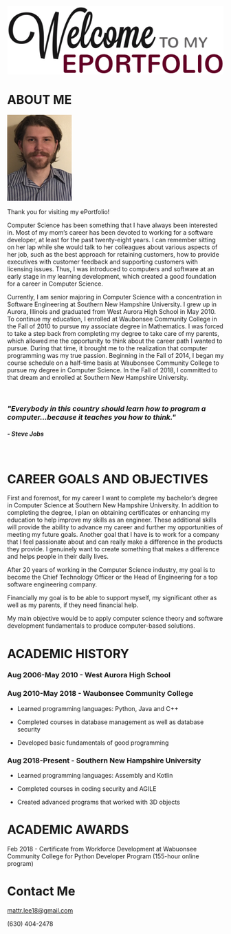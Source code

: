 <img src="images/welcome.png" />

# ABOUT ME

<img src="images/IMG_4915.JPG" width="150" height="200"/>

Thank you for visiting my ePortfolio!

Computer Science has been something that I have always been interested in. Most of my mom’s career has been devoted to working for a software developer, at least for the past twenty-eight years. I can remember sitting on her lap while she would talk to her colleagues about various aspects of her job, such as the best approach for retaining customers, how to provide executives with customer feedback and supporting customers with licensing issues. Thus, I was introduced to computers and software at an early stage in my learning development, which created a good foundation for a career in Computer Science.

Currently, I am senior majoring in Computer Science with a concentration in Software Engineering at Southern New Hampshire University. I grew up in Aurora, Illinois and graduated from West Aurora High School in May 2010. To continue my education, I enrolled at Waubonsee Community College in the Fall of 2010 to pursue my associate degree in Mathematics. I was forced to take a step back from completing my degree to take care of my parents, which allowed me the opportunity to think about the career path I wanted to pursue. During that time, it brought me to the realization that computer programming was my true passion. Beginning in the Fall of 2014, I began my course schedule on a half-time basis at Waubonsee Community College to pursue my degree in Computer Science. In the Fall of 2018, I committed to that dream and enrolled at Southern New Hampshire University.

<br>

### *"Everybody in this country should learn how to program a computer...because it teaches you how to think."*
##### - Steve Jobs

<br>

# CAREER GOALS AND OBJECTIVES

First and foremost, for my career I want to complete my bachelor’s degree in Computer Science at Southern New Hampshire University. In addition to completing the degree, I plan on obtaining certificates or enhancing my education to help improve my skills as an engineer. These additional skills will provide the ability to advance my career and further my opportunities of meeting my future goals.  Another goal that I have is to work for a company that I feel passionate about and can really make a difference in the products they provide. I genuinely want to create something that makes a difference and helps people in their daily lives.

After 20 years of working in the Computer Science industry, my goal is to become the Chief Technology Officer or the Head of Engineering for a top software engineering company.

Financially my goal is to be able to support myself, my significant other as well as my parents, if they need financial help.

My main objective would be to apply computer science theory and software development fundamentals to produce computer-based solutions.


# ACADEMIC HISTORY

### Aug 2006-May 2010 - West Aurora High School

### Aug 2010-May 2018 - Waubonsee Community College

  - Learned programming languages: Python, Java and C++
  
  - Completed courses in database management as well as database security
  
  - Developed basic fundamentals of good programming

### Aug 2018-Present - Southern New Hampshire University

  - Learned programming languages: Assembly and Kotlin
  
  - Completed courses in coding security and AGILE
  
  - Created advanced programs that worked with 3D objects



# ACADEMIC AWARDS

 Feb 2018 - Certificate from Workforce Development at Wabuonsee Community College for Python Developer Program (155-hour online program)
 

# Contact Me
mattr.lee18@gmail.com

(630) 404-2478
